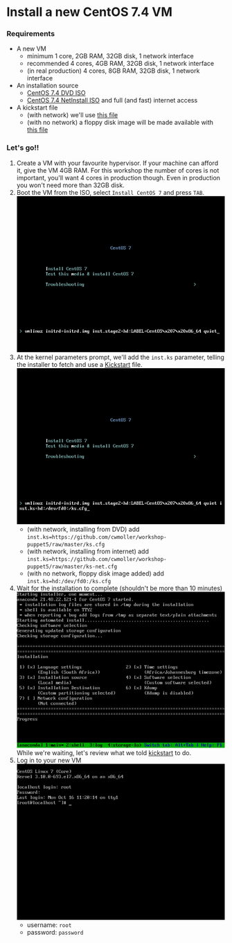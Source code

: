 # Install a new CentOS 7.4 VM

### Requirements

- A new VM
  - minimum 1 core, 2GB RAM, 32GB disk, 1 network interface
  - recommended 4 cores, 4GB RAM, 32GB disk, 1 network interface
  - (in real production) 4 cores, 8GB RAM, 32GB disk, 1 network interface
- An installation source
  - [CentOS 7.4 DVD ISO](http://centos.mirror.ac.za/7.4.1708/isos/x86_64/CentOS-7-x86_64-DVD-1708.iso)
  - [CentOS 7.4 NetInstall ISO](http://centos.mirror.ac.za/7.4.1708/isos/x86_64/CentOS-7-x86_64-NetInstall-1708.iso) and full (and fast) internet access
- A kickstart file
  - (with network) we'll use [this file](https://github.com/cwmoller/workshop-puppet5/raw/master/ks-net.cfg)
  - (with no network) a floppy disk image will be made available with [this file](https://github.com/cwmoller/workshop-puppet5/raw/master/ks.cfg)

### Let's go!!

1. Create a VM with your favourite hypervisor. If your machine can afford it, give the VM 4GB RAM. For this workshop the number of cores is not important, you'll want 4 cores in production though. Even in production you won't need more than 32GB disk.
1. Boot the VM from the ISO, select `Install CentOS 7` and press `TAB`.
   ![](images/install-vm-2.png)
1. At the kernel parameters prompt, we'll add the `inst.ks` parameter, telling the installer to fetch and use a [Kickstart](kickstart.md) file.
   ![](images/install-vm-3.png)
   - (with network, installing from DVD) add `inst.ks=https://github.com/cwmoller/workshop-puppet5/raw/master/ks.cfg`
   - (with network, installing from internet) add `inst.ks=https://github.com/cwmoller/workshop-puppet5/raw/master/ks-net.cfg`
   - (with no network, floppy disk image added) add `inst.ks=hd:/dev/fd0:/ks.cfg`
1. Wait for the installation to complete (shouldn't be more than 10 minutes)
   ![](images/install-vm-4.png)  
   While we're waiting, let's review what we told [kickstart](kickstart.md) to do.
1. Log in to your new VM  
   ![](images/install-vm-5.png)
   - username: `root`
   - password: `password`
